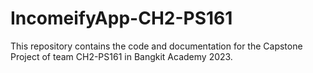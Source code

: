 # IncomeifyApp-CH2-PS161
This repository contains the code and documentation for the Capstone Project of team CH2-PS161 in Bangkit Academy 2023. 
